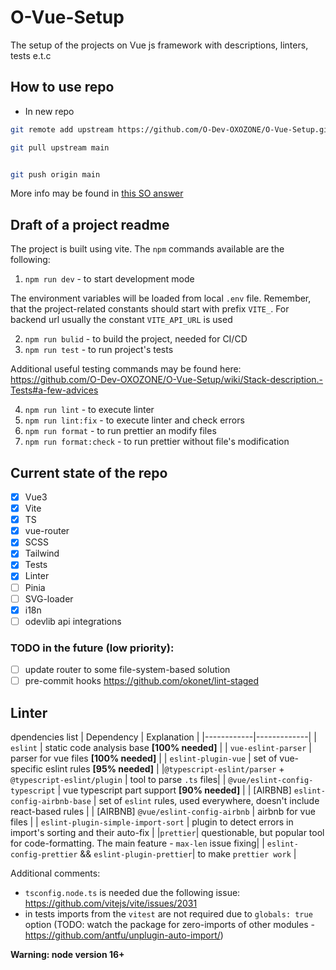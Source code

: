 # O-Vue-Setup

The setup of the projects on Vue js framework with descriptions, linters, tests e.t.c

## How to use repo

- In new repo

```bash
git remote add upstream https://github.com/O-Dev-OXOZONE/O-Vue-Setup.git

git pull upstream main


git push origin main
```

More info may be found in [this SO answer](https://stackoverflow.com/a/52954199/9154188)

## Draft of a project readme

The project is built using vite. The `npm` commands available are the following:

1. `npm run dev` - to start development mode

The environment variables will be loaded from local `.env` file. Remember, that the project-related constants should start with prefix `VITE_`. For backend url usually the constant `VITE_API_URL` is used

2. `npm run bulid` - to build the project, needed for CI/СD
3. `npm run test` - to run project's tests

Additional useful testing commands may be found here: https://github.com/O-Dev-OXOZONE/O-Vue-Setup/wiki/Stack-description.-Tests#a-few-advices

4. `npm run lint` - to execute linter
5. `npm run lint:fix` - to execute linter and check errors
6. `npm run format` - to run prettier an modify files
7. `npm run format:check` - to run prettier without file's modification

## Current state of the repo

- [x] Vue3
- [x] Vite
- [x] TS
- [x] vue-router
- [x] SCSS
- [x] Tailwind
- [x] Tests
- [x] Linter
- [ ] Pinia
- [ ] SVG-loader
- [x] i18n
- [ ] odevlib api integrations

### TODO in the future (low priority):

- [ ] update router to some file-system-based solution
- [ ] pre-commit hooks https://github.com/okonet/lint-staged

## Linter

dpendencies list
| Dependency | Explanation |
|------------|-------------|
| `eslint` | static code analysis base **[100% needed]** |
| `vue-eslint-parser` | parser for vue files **[100% needed]** |
| `eslint-plugin-vue` | set of vue-specific eslint rules **[95% needed]** |
|`@typescript-eslint/parser` + `@typescript-eslint/plugin` | tool to parse `.ts` files|
| `@vue/eslint-config-typescript` | vue typescript part support **[90% needed]** |
| [AIRBNB] `eslint-config-airbnb-base` | set of `eslint` rules, used everywhere, doesn't include react-based rules |
| [AIRBNB] `@vue/eslint-config-airbnb` | airbnb for vue files |
| `eslint-plugin-simple-import-sort` | plugin to detect errors in import's sorting and their auto-fix |
|`prettier`| questionable, but popular tool for code-formatting. The main feature - `max-len` issue fixing|
| `eslint-config-prettier` && `eslint-plugin-prettier`| to make `prettier work` |

Additional comments:

- `tsconfig.node.ts` is needed due the following issue: https://github.com/vitejs/vite/issues/2031
- in tests imports from the `vitest` are not required due to `globals: true` option (TODO: watch the package for zero-imports of other modules - https://github.com/antfu/unplugin-auto-import/)

**Warning: node version 16+**
